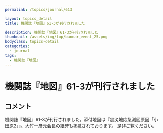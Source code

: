 ```yaml
---
permalink: /topics/journal/613

layout: topics_detail
title: 機関誌『地図』61-3が刊行されました

description: 機関誌『地図』61-3が刊行されました
thumbnail: /assets/img/top/bannar_event_25.png
bodyclass: topics-detail
categories:
  - journal
tags:
  - 機関誌『地図』
---
```

# 機関誌『地図』61-3が刊行されました

## コメント
機関誌『地図』61-3が刊行されました。添付地図は『震災地応急測図原図「小田原2」』。大竹一彦元会長の紙碑も掲載されております。 是非ご覧ください。
